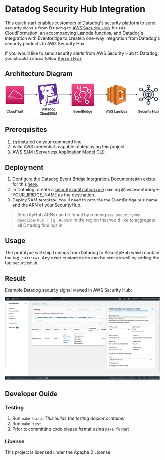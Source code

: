 # Datadog Security Hub Integration

This quick start enables customers of Datadog's security platform to send security signals from Datadog to [AWS Security Hub](https://aws.amazon.com/security-hub/). It uses CloudFormation, an accompanying Lambda function, and  Datadog's integration with Eventbridge to create a one-way integration from Datadog's security products to AWS Security Hub.

If you would like to send security alerts from AWS Security Hub to Datadog, you should isntead follow [these steps](https://docs.datadoghq.com/integrations/amazon_security_hub/).

## Architecture Diagram

<p align="center">
  <img src="./img/securityhub-integration-example.drawio.png" alt="Diagram" />
</p>

## Prerequisites

1. `jq` installed on your command line
2. Valid AWS credentials capable of deploying this project
3. AWS SAM ([Serverless Application Model CLI](https://docs.aws.amazon.com/serverless-application-model/latest/developerguide/serverless-sam-cli-install.html))

## Deployment

1. Configure the Datadog Event Bridge Integration. Documentation exists for this [here](https://docs.datadoghq.com/integrations/amazon_event_bridge/).
2. In Datadog, create a [security notification rule](https://docs.datadoghq.com/security_platform/notification_rules/) naming @awseventbridge-YOUR_BRIDGE_NAME as the destination.
3. Deploy SAM template.  You'll need to provide the EventBridge bus name and the ARN of your SecurityHub.

> SecurityHub ARNs can be found by running `aws securityhub describe-hub | jq .HubArn` in the region that you'd like to aggregate all Datadog findings in.

## Usage

The prototype will ship findings from Datadog to SecurityHub which contain the tag: `iaas:aws`.
Any other custom alerts can be sent as well by adding the tag `securityhub`.

## Result
Example Datadog security signal viewed in AWS Security Hub:

<p align="center">
  <img src="./img/securityhub-integration-signal-in-aws.png" alt="Diagram" />
</p>

## Developer Guide 

### Testing

1. Run `make build` _This builds the testing docker container_
2. Run `make test`
3. Prior to committing code please format using `make format`

### License

This project is licensed under the Apache 2 License
